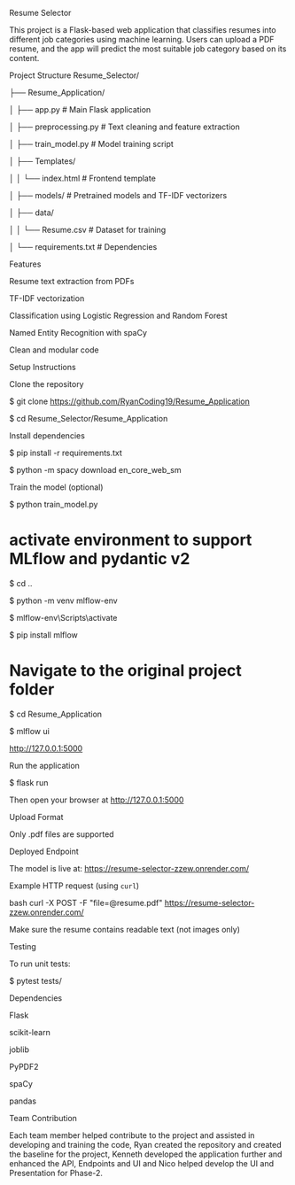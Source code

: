 Resume Selector

This project is a Flask-based web application that classifies resumes into different job categories using machine learning. Users can upload a PDF resume, and the app will predict the most suitable job category based on its content.


Project Structure
Resume_Selector/

├── Resume_Application/

│   ├── app.py                  # Main Flask application

│   ├── preprocessing.py        # Text cleaning and feature extraction

│   ├── train_model.py          # Model training script

│   ├── Templates/

│   │   └── index.html          # Frontend template

│   ├── models/                 # Pretrained models and TF-IDF vectorizers

│   ├── data/

│   │   └── Resume.csv          # Dataset for training

│   └── requirements.txt        # Dependencies

Features

Resume text extraction from PDFs

TF-IDF vectorization

Classification using Logistic Regression and Random Forest

Named Entity Recognition with spaCy

Clean and modular code

Setup Instructions

Clone the repository

$ git clone https://github.com/RyanCoding19/Resume_Application

$ cd Resume_Selector/Resume_Application

Install dependencies

$ pip install -r requirements.txt 

$ python -m spacy download en_core_web_sm

Train the model (optional)

$ python train_model.py

# activate environment to support MLflow and pydantic v2

$ cd ..

$ python -m venv mlflow-env

$ mlflow-env\Scripts\activate

$ pip install mlflow

# Navigate to the original project folder

$ cd Resume_Application

$ mlflow ui

http://127.0.0.1:5000

Run the application

$ flask run

Then open your browser at http://127.0.0.1:5000

Upload Format

Only .pdf files are supported


Deployed Endpoint

The model is live at: https://resume-selector-zzew.onrender.com/

Example HTTP request (using `curl`)

bash
curl -X POST -F "file=@resume.pdf" https://resume-selector-zzew.onrender.com/

Make sure the resume contains readable text (not images only)

Testing

To run unit tests:

$ pytest tests/

Dependencies

Flask

scikit-learn

joblib

PyPDF2

spaCy

pandas

Team Contribution

Each team member helped contribute to the project and assisted in developing and training the code, Ryan created the repository and created the baseline for the project, Kenneth developed the application further and enhanced the API, Endpoints and UI and Nico helped develop the UI and Presentation for Phase-2.

